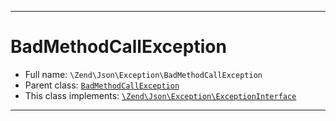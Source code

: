 ***

# BadMethodCallException

* Full name: `\Zend\Json\Exception\BadMethodCallException`
* Parent class: [`BadMethodCallException`](../../../BadMethodCallException.md)
* This class implements:
  [`\Zend\Json\Exception\ExceptionInterface`](./ExceptionInterface.md)

***

